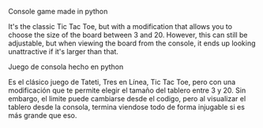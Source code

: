 Console game made in python

It's the classic Tic Tac Toe, but with a modification that allows you to choose the size of the board between 3 and 20. However, this can still be adjustable, 
but when viewing the board from the console, it ends up looking unattractive if it's larger than that.

Juego de consola hecho en python

Es el clásico juego de Tateti, Tres en Línea, Tic Tac Toe, pero con una modificación que te permite elegir el tamaño del tablero entre 3 y 20. Sin embargo, el limite puede cambiarse desde el codigo, pero al visualizar el tablero desde la consola, termina viendose todo de forma injugable si es más grande que eso.
